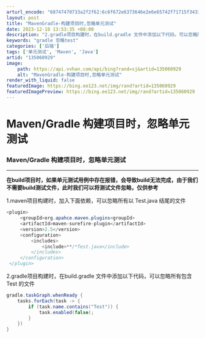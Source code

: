 ```yaml
---
arturl_encode: "68747470733a2f2f62:6c6f672e6373646e2e6e65742f71715f34333131363635352f:61727469636c652f64657461696c732f313335303630393239"
layout: post
title: "MavenGradle-构建项目时,忽略单元测试"
date: 2023-12-18 13:53:35 +08:00
description: "2.gradle项目构建时，在build.gradle 文件中添加以下代码，可以忽略所有包含 Tes"
keywords: "gradle 忽略test"
categories: ['后端']
tags: ['单元测试', 'Maven', 'Java']
artid: "135060929"
image:
    path: https://api.vvhan.com/api/bing?rand=sj&artid=135060929
    alt: "MavenGradle-构建项目时,忽略单元测试"
render_with_liquid: false
featuredImage: https://bing.ee123.net/img/rand?artid=135060929
featuredImagePreview: https://bing.ee123.net/img/rand?artid=135060929
---
```


# Maven/Gradle 构建项目时，忽略单元测试

### Maven/Gradle 构建项目时，忽略单元测试

---

**在build项目时，如果单元测试用例中存在报错，会导致build无法完成，由于我们不需要build测试文件，此时我们可以将测试文件忽略，仅供参考**

1.maven项目构建时，加入下面依赖，可以忽略所有以 Test.java 结尾的文件

```java
<plugin>  
     <groupId>org.apahce.maven.plugins<groupId>  
     <artifactId>maven-surefire-plugin</artifactId>  
     <version>2.5</version>  
     <configuration>  
         <includes>  
             <include>**/*Test.java</include>  
         </includes>  
     </configuration>          
 </plugin>

```

2.gradle项目构建时，在build.gradle 文件中添加以下代码，可以忽略所有包含 Test 的文件

```java
gradle.taskGraph.whenReady {
    tasks.forEach(task -> {
        if (task.name.contains("Test")) {
            task.enabled(false);
        }
    })
}

```